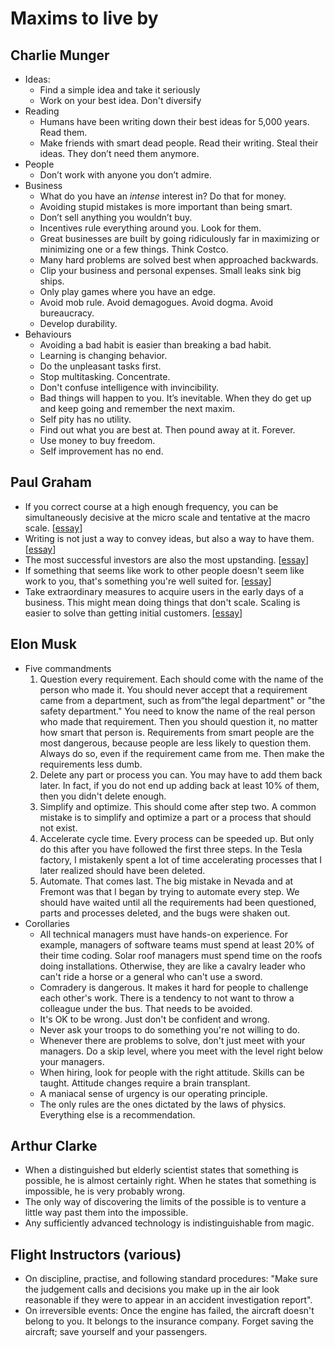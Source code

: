# Maxims to live by

## Charlie Munger

- Ideas:
  - Find a simple idea and take it seriously
  - Work on your best idea. Don't diversify
- Reading
  - Humans have been writing down their best ideas for 5,000 years. Read them.
  - Make friends with smart dead people. Read their writing. Steal their ideas. They don’t need them anymore.
- People
  - Don’t work with anyone you don’t admire.
- Business
  - What do you have an *intense* interest in? Do that for money.
  - Avoiding stupid mistakes is more important than being smart.
  - Don’t sell anything you wouldn’t buy.
  - Incentives rule everything around you. Look for them.
  - Great businesses are built by going ridiculously far in maximizing or minimizing one or a few things. Think Costco.
  - Many hard problems are solved best when approached backwards.
  - Clip your business and personal expenses. Small leaks sink big ships.
  - Only play games where you have an edge.
  - Avoid mob rule. Avoid demagogues. Avoid dogma. Avoid bureaucracy.
  - Develop durability.
- Behaviours
  - Avoiding a bad habit is easier than breaking a bad habit.
  - Learning is changing behavior.
  - Do the unpleasant tasks first.
  - Stop multitasking. Concentrate.
  - Don't confuse intelligence with invincibility.
  - Bad things will happen to you. It’s inevitable. When they do get up and keep going and remember the next maxim.
  - Self pity has no utility.  
  - Find out what you are best at. Then pound away at it. Forever.
  - Use money to buy freedom.
  - Self improvement has no end.

## Paul Graham

- If you correct course at a high enough frequency, you can be simultaneously decisive at the micro scale and tentative at the macro scale. [[essay](https://www.paulgraham.com/users.html)]
- Writing is not just a way to convey ideas, but also a way to have them. [[essay](https://www.paulgraham.com/read.html)]
- The most successful investors are also the most upstanding. [[essay](https://www.paulgraham.com/ronco.html)]
- If something that seems like work to other people doesn't seem like work to you, that's something you're well suited for. [[essay](https://www.paulgraham.com/work.html)]
- Take extraordinary measures to acquire users in the early days of a business. This might mean doing things that don't scale. Scaling is easier to solve than getting initial customers. [[essay](https://www.paulgraham.com/ds.html)]

## Elon Musk

- Five commandments
  1. Question every requirement. Each should come with the name of the person who made it. You should never accept that a requirement came from a department, such as from“the legal department" or "the safety department." You need to know the name of the real person who made that requirement. Then you should question it, no matter how smart that person is. Requirements from smart people are the most dangerous, because people are less likely to question them. Always do so, even if the requirement came from me. Then make the requirements less dumb.
  2. Delete any part or process you can. You may have to add them back later. In fact, if you do not end up adding back at least 10% of them, then you didn't delete enough.
  3. Simplify and optimize. This should come after step two. A common mistake is to simplify and optimize a part or a process that should not exist.
  4. Accelerate cycle time. Every process can be speeded up. But only do this after you have followed the first three steps. In the Tesla factory, I mistakenly spent a lot of time accelerating processes that I later realized should have been deleted.
  5. Automate. That comes last. The big mistake in Nevada and at Fremont was that I began by trying to automate every step. We should have waited until all the requirements had been questioned, parts and processes deleted, and the bugs were shaken out.
- Corollaries
  - All technical managers must have hands-on experience. For example, managers of software teams must spend at least 20% of their time coding. Solar roof managers must spend time on the roofs doing installations. Otherwise, they are like a cavalry leader who can't ride a horse or a general who can't use a sword.
  - Comradery is dangerous. It makes it hard for people to challenge each other's work. There is a tendency to not want to throw a colleague under the bus. That needs to be avoided.
  - It's OK to be wrong. Just don't be confident and wrong.
  - Never ask your troops to do something you're not willing to do.
  - Whenever there are problems to solve, don't just meet with your managers. Do a skip level, where you meet with the level right below your managers.
  - When hiring, look for people with the right attitude. Skills can be taught. Attitude changes require a brain transplant.
  - A maniacal sense of urgency is our operating principle.
  - The only rules are the ones dictated by the laws of physics. Everything else is a recommendation.

## Arthur Clarke

- When a distinguished but elderly scientist states that something is possible, he is almost certainly right. When he states that something is impossible, he is very probably wrong.
- The only way of discovering the limits of the possible is to venture a little way past them into the impossible.
- Any sufficiently advanced technology is indistinguishable from magic.

## Flight Instructors (various)

- On discipline, practise, and following standard procedures: "Make sure the judgement calls and decisions you make up in the air look reasonable if they were to appear in an accident investigation report".
- On irreversible events: Once the engine has failed, the aircraft doesn't belong to you. It belongs to the insurance company. Forget saving the aircraft; save yourself and your passengers.
